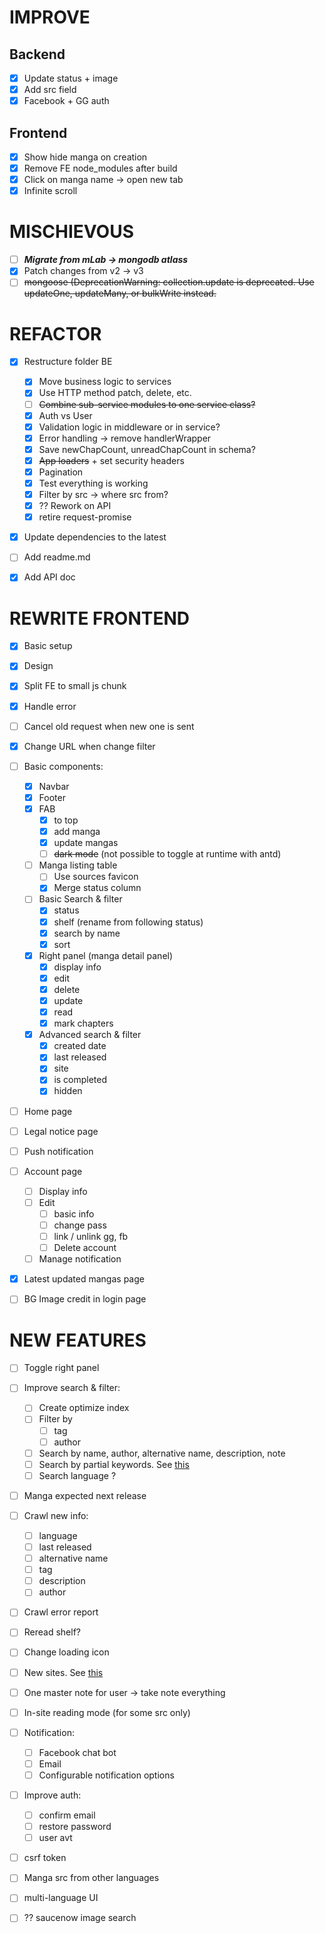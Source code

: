 # IMPROVE

## Backend
- [x] Update status + image
- [x] Add src field
- [x] Facebook + GG auth

## Frontend
- [x] Show hide manga on creation
- [x] Remove FE node_modules after build
- [x] Click on manga name -> open new tab
- [x] Infinite scroll

# MISCHIEVOUS

- [ ] ***Migrate from mLab -> mongodb atlass***
- [x] Patch changes from v2 -> v3
- [ ] ~~mongoose (DeprecationWarning: collection.update is deprecated. Use updateOne, updateMany, or bulkWrite instead.~~

# REFACTOR

- [x] Restructure folder BE
    - [x] Move business logic to services
    - [x] Use HTTP method patch, delete, etc.
    - [ ] ~~Combine sub-service modules to one service class?~~
    - [x] Auth vs User
    - [x] Validation logic in middleware or in service?
    - [x] Error handling -> remove handlerWrapper
    - [x] Save newChapCount, unreadChapCount in schema?
    - [x] ~~App loaders~~ + set security headers
    - [x] Pagination 
    - [x] Test everything is working
    - [x] Filter by src -> where src from?  
    - [x] ?? Rework on API
    - [x] retire request-promise

- [x] Update dependencies to the latest

- [ ] Add readme.md

- [x] Add API doc

# REWRITE FRONTEND

- [x] Basic setup
- [x] Design

- [x] Split FE to small js chunk 
- [x] Handle error
- [ ] Cancel old request when new one is sent
- [x] Change URL when change filter

- [ ] Basic components:
    - [x] Navbar
    - [x] Footer
    - [x] FAB
        - [x] to top
        - [x] add manga
        - [x] update mangas
        - [ ] ~~dark mode~~ (not possible to toggle at runtime with antd)    
    - [ ] Manga listing table
        - [ ] Use sources favicon
        - [x] Merge status column
    - [ ] Basic Search & filter
        - [x] status
        - [x] shelf (rename from following status)
        - [x] search by name
        - [x] sort
    - [x] Right panel (manga detail panel)
        - [x] display info
        - [x] edit
        - [x] delete
        - [x] update
        - [x] read
        - [x] mark chapters
    - [x] Advanced search & filter
        - [x] created date
        - [x] last released
        - [x] site
        - [x] is completed
        - [x] hidden
        
- [ ] Home page
- [ ] Legal notice page 
- [ ] Push notification
- [ ] Account page
    - [ ] Display info
    - [ ] Edit
        - [ ] basic info
        - [ ] change pass
        - [ ] link / unlink gg, fb
        - [ ] Delete account
    - [ ] Manage notification
- [x] Latest updated mangas page
- [ ] BG Image credit in login page 

# NEW FEATURES

- [ ] Toggle right panel

- [ ] Improve search & filter:
    - [ ] Create optimize index
    - [ ] Filter by
        - [ ] tag
        - [ ] author
    - [ ] Search by name, author, alternative name, description, note
    - [ ] Search by partial keywords. See [this](https://stackoverflow.com/a/54318581/7342188)
    - [ ] Search language ?

- [ ] Manga expected next release

- [ ] Crawl new info:
    - [ ] language
    - [ ] last released
    - [ ] alternative name
    - [ ] tag
    - [ ] description
    - [ ] author

- [ ] Crawl error report

- [ ] Reread shelf?

- [ ] Change loading icon

- [ ] New sites. See [this](https://www.epubor.com/free-manga-sites-to-read-manga-online-for-free.html)

- [ ] One master note for user -> take note everything

- [ ] In-site reading mode (for some src only)

- [ ] Notification:
    - [ ] Facebook chat bot
    - [ ] Email
    - [ ] Configurable notification options

- [ ] Improve auth:
    - [ ] confirm email
    - [ ] restore password
    - [ ] user avt

- [ ] csrf token

- [ ] Manga src from other languages

- [ ] multi-language UI

- [ ] ?? saucenow image search